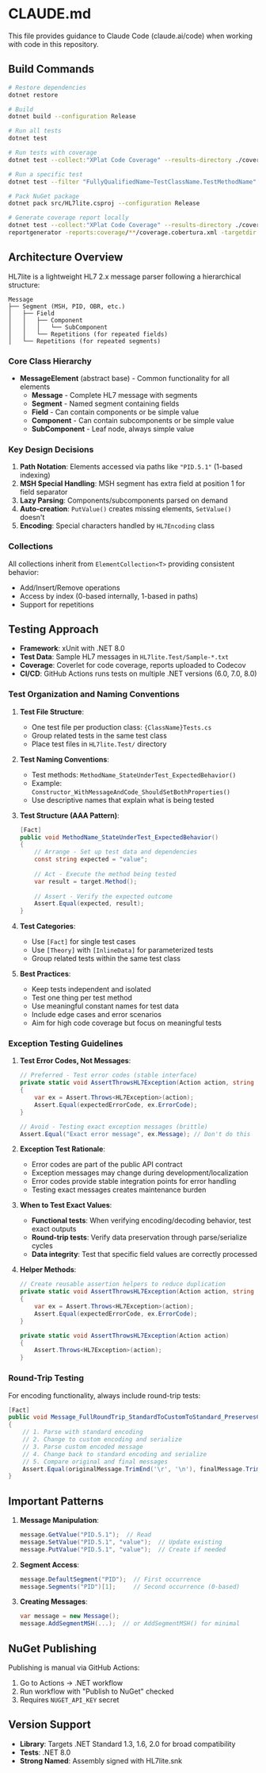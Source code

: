 # CLAUDE.md

This file provides guidance to Claude Code (claude.ai/code) when working with code in this repository.

## Build Commands

```bash
# Restore dependencies
dotnet restore

# Build
dotnet build --configuration Release

# Run all tests
dotnet test

# Run tests with coverage
dotnet test --collect:"XPlat Code Coverage" --results-directory ./coverage

# Run a specific test
dotnet test --filter "FullyQualifiedName~TestClassName.TestMethodName"

# Pack NuGet package
dotnet pack src/HL7lite.csproj --configuration Release

# Generate coverage report locally
dotnet test --collect:"XPlat Code Coverage" --results-directory ./coverage
reportgenerator -reports:coverage/**/coverage.cobertura.xml -targetdir:coverage/report -reporttypes:"Cobertura;HtmlSummary;Badges"
```

## Architecture Overview

HL7lite is a lightweight HL7 2.x message parser following a hierarchical structure:

```
Message
├── Segment (MSH, PID, OBR, etc.)
│   ├── Field
│   │   ├── Component
│   │   │   └── SubComponent
│   │   └── Repetitions (for repeated fields)
│   └── Repetitions (for repeated segments)
```

### Core Class Hierarchy

- **MessageElement** (abstract base) - Common functionality for all elements
  - **Message** - Complete HL7 message with segments
  - **Segment** - Named segment containing fields
  - **Field** - Can contain components or be simple value
  - **Component** - Can contain subcomponents or be simple value
  - **SubComponent** - Leaf node, always simple value

### Key Design Decisions

1. **Path Notation**: Elements accessed via paths like `"PID.5.1"` (1-based indexing)
2. **MSH Special Handling**: MSH segment has extra field at position 1 for field separator
3. **Lazy Parsing**: Components/subcomponents parsed on demand
4. **Auto-creation**: `PutValue()` creates missing elements, `SetValue()` doesn't
5. **Encoding**: Special characters handled by `HL7Encoding` class

### Collections

All collections inherit from `ElementCollection<T>` providing consistent behavior:
- Add/Insert/Remove operations
- Access by index (0-based internally, 1-based in paths)
- Support for repetitions

## Testing Approach

- **Framework**: xUnit with .NET 8.0
- **Test Data**: Sample HL7 messages in `HL7lite.Test/Sample-*.txt`
- **Coverage**: Coverlet for code coverage, reports uploaded to Codecov
- **CI/CD**: GitHub Actions runs tests on multiple .NET versions (6.0, 7.0, 8.0)

### Test Organization and Naming Conventions

1. **Test File Structure**:
   - One test file per production class: `{ClassName}Tests.cs`
   - Group related tests in the same test class
   - Place test files in `HL7lite.Test/` directory

2. **Test Naming Conventions**:
   - Test methods: `MethodName_StateUnderTest_ExpectedBehavior()`
   - Example: `Constructor_WithMessageAndCode_ShouldSetBothProperties()`
   - Use descriptive names that explain what is being tested

3. **Test Structure (AAA Pattern)**:
   ```csharp
   [Fact]
   public void MethodName_StateUnderTest_ExpectedBehavior()
   {
       // Arrange - Set up test data and dependencies
       const string expected = "value";
       
       // Act - Execute the method being tested
       var result = target.Method();
       
       // Assert - Verify the expected outcome
       Assert.Equal(expected, result);
   }
   ```

4. **Test Categories**:
   - Use `[Fact]` for single test cases
   - Use `[Theory]` with `[InlineData]` for parameterized tests
   - Group related tests within the same test class

5. **Best Practices**:
   - Keep tests independent and isolated
   - Test one thing per test method
   - Use meaningful constant names for test data
   - Include edge cases and error scenarios
   - Aim for high code coverage but focus on meaningful tests

### Exception Testing Guidelines

1. **Test Error Codes, Not Messages**:
   ```csharp
   // Preferred - Test error codes (stable interface)
   private static void AssertThrowsHL7Exception(Action action, string expectedErrorCode)
   {
       var ex = Assert.Throws<HL7Exception>(action);
       Assert.Equal(expectedErrorCode, ex.ErrorCode);
   }
   
   // Avoid - Testing exact exception messages (brittle)
   Assert.Equal("Exact error message", ex.Message); // Don't do this
   ```

2. **Exception Test Rationale**:
   - Error codes are part of the public API contract
   - Exception messages may change during development/localization
   - Error codes provide stable integration points for error handling
   - Testing exact messages creates maintenance burden

3. **When to Test Exact Values**:
   - **Functional tests**: When verifying encoding/decoding behavior, test exact outputs
   - **Round-trip tests**: Verify data preservation through parse/serialize cycles
   - **Data integrity**: Test that specific field values are correctly processed

4. **Helper Methods**:
   ```csharp
   // Create reusable assertion helpers to reduce duplication
   private static void AssertThrowsHL7Exception(Action action, string expectedErrorCode)
   {
       var ex = Assert.Throws<HL7Exception>(action);
       Assert.Equal(expectedErrorCode, ex.ErrorCode);
   }
   
   private static void AssertThrowsHL7Exception(Action action)
   {
       Assert.Throws<HL7Exception>(action);
   }
   ```

### Round-Trip Testing

For encoding functionality, always include round-trip tests:
```csharp
[Fact]
public void Message_FullRoundTrip_StandardToCustomToStandard_PreservesContent()
{
    // 1. Parse with standard encoding
    // 2. Change to custom encoding and serialize
    // 3. Parse custom encoded message
    // 4. Change back to standard encoding and serialize
    // 5. Compare original and final messages
    Assert.Equal(originalMessage.TrimEnd('\r', '\n'), finalMessage.TrimEnd('\r', '\n'));
}
```

## Important Patterns

1. **Message Manipulation**:
   ```csharp
   message.GetValue("PID.5.1");  // Read
   message.SetValue("PID.5.1", "value");  // Update existing
   message.PutValue("PID.5.1", "value");  // Create if needed
   ```

2. **Segment Access**:
   ```csharp
   message.DefaultSegment("PID");  // First occurrence
   message.Segments("PID")[1];     // Second occurrence (0-based)
   ```

3. **Creating Messages**:
   ```csharp
   var message = new Message();
   message.AddSegmentMSH(...);  // or AddSegmentMSH() for minimal
   ```

## NuGet Publishing

Publishing is manual via GitHub Actions:
1. Go to Actions → .NET workflow
2. Run workflow with "Publish to NuGet" checked
3. Requires `NUGET_API_KEY` secret

## Version Support

- **Library**: Targets .NET Standard 1.3, 1.6, 2.0 for broad compatibility
- **Tests**: .NET 8.0
- **Strong Named**: Assembly signed with HL7lite.snk